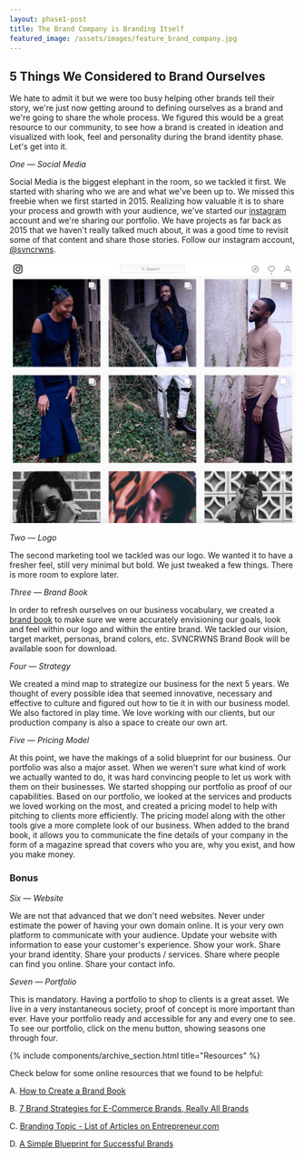 ```yaml
---
layout: phase1-post
title: The Brand Company is Branding Itself
featured_image: /assets/images/feature_brand_company.jpg
---
```

5 Things We Considered to Brand Ourselves
-----------------------------------------
We hate to admit it but we were too busy helping other brands tell their story, we're just now getting around to defining ourselves as a brand and we're going to share the whole process.  We figured this would be a great resource to our community, to see how a brand is created in ideation and visualized with look, feel and personality during the brand identity phase.  Let's get into it.

*One &mdash; Social Media*

Social Media is the biggest elephant in the room, so we tackled it first.  We started with sharing who we are and what we've been up to.  We missed this freebie when we first started in 2015.  Realizing how valuable it is to share your process and growth with your audience, we've started our [instagram](http://www.instagram.com/svncrwns) account and we're sharing our portfolio.  We have projects as far back as 2015 that we haven't really talked much about, it was a good time to revisit some of that content and share those stories.  Follow our instagram account, [@svncrwns](http://www.instagram.com/svncrwns).

![Brand Company 001](/assets/images/post_brandcompany.jpg)

*Two &mdash; Logo*

The second marketing tool we tackled was our logo.  We wanted it to have a fresher feel, still very minimal but bold.  We just tweaked a few things.  There is more room to explore later.

*Three &mdash; Brand Book*

In order to refresh ourselves on our business vocabulary, we created a [brand book](#) to make sure we were accurately envisioning our goals, look and feel within our logo and within the entire brand.  We tackled our vision, target market, personas, brand colors, etc.  SVNCRWNS Brand Book will be available soon for download.

*Four &mdash; Strategy*

We created a mind map to strategize our business for the next 5 years.  We thought of every possible idea that seemed innovative, necessary and effective to culture and figured out how to tie it in with our business model.  We also factored in play time.  We love working with our clients, but our production company is also a space to create our own art.

*Five &mdash; Pricing Model*

At this point, we have the makings of a solid blueprint for our business. Our portfolio was also a major asset.  When we weren't sure what kind of work we actually wanted to do, it was hard convincing people to let us work with them on their businesses.  We started shopping our portfolio as proof of our capabilities.  Based on our portfolio, we looked at the services and products we loved working on the most, and created a pricing model to help with pitching to clients more efficiently.  The pricing model along with the other tools give a more complete look of our business.  When added to the brand book, it allows you to communicate the fine details of your company in the form of a magazine spread that covers who you are, why you exist, and how you make money.

### Bonus

*Six &mdash; Website*

We are not that advanced that we don't need websites.  Never under estimate the power of having your own domain online.  It is your very own platform to communicate with your audience.  Update your website with information to ease your customer's experience.  Show your work.  Share your brand identity.  Share your products / services.  Share where people can find you online.  Share your contact info.  

*Seven &mdash; Portfolio*

This is mandatory.  Having a portfolio to shop to clients is a great asset.  We live in a very instantaneous society, proof of concept is more important than ever.  Have your portfolio ready and accessible for any and every one to see.  To see our portfolio, click on the menu button, showing seasons one through four.

{% include components/archive_section.html title="Resources" %}

Check below for some online resources that we found to be helpful:

A. [How to Create a Brand Book](https://blog.flipsnack.com/how-to-create-a-brand-book-guide-and-examples/)

B. [7 Brand Strategies for E-Commerce Brands, Really All Brands](https://www.entrepreneur.com/article/299952)

C. [Branding Topic - List of Articles on Entrepreneur.com](https://www.entrepreneur.com/topic/branding)

D. [A Simple Blueprint for Successful Brands](https://www.forbes.com/sites/jerrymclaughlin/2011/12/14/a-simple-blueprint-for-a-successful-brand/#2d4767b05484)
